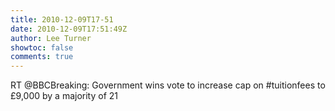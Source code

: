 ```yaml
---
title: 2010-12-09T17-51
date: 2010-12-09T17:51:49Z
author: Lee Turner
showtoc: false
comments: true
---
```


RT @BBCBreaking: Government wins vote to increase cap on #tuitionfees to £9,000 by a majority of 21

